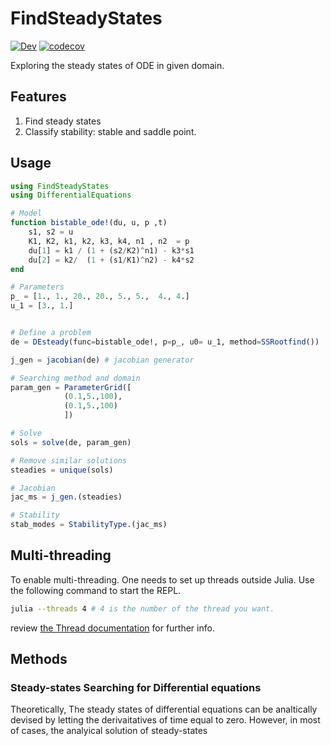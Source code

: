 # FindSteadyStates


[![Dev](https://img.shields.io/badge/docs-dev-blue.svg)](https://stevengogogo.github.io/FindSteadyStates.jl/dev) [![codecov](https://codecov.io/gh/stevengogogo/FindSteadyStates.jl/branch/master/graph/badge.svg?token=eNsRLcRA69)](https://codecov.io/gh/stevengogogo/FindSteadyStates.jl) 

Exploring the steady states of ODE in given domain.

## Features
1. Find steady states
2. Classify stability: stable and saddle point.


## Usage

```julia
using FindSteadyStates
using DifferentialEquations

# Model
function bistable_ode!(du, u, p ,t)
    s1, s2 = u
    K1, K2, k1, k2, k3, k4, n1 , n2  = p
    du[1] = k1 / (1 + (s2/K2)^n1) - k3*s1
    du[2] = k2/  (1 + (s1/K1)^n2) - k4*s2
end

# Parameters
p_ = [1., 1., 20., 20., 5., 5.,  4., 4.]
u_1 = [3., 1.]


# Define a problem
de = DEsteady(func=bistable_ode!, p=p_, u0= u_1, method=SSRootfind())

j_gen = jacobian(de) # jacobian generator

# Searching method and domain
param_gen = ParameterGrid([
            (0.1,5.,100),
            (0.1,5.,100)
            ])

# Solve
sols = solve(de, param_gen)

# Remove similar solutions
steadies = unique(sols)

# Jacobian
jac_ms = j_gen.(steadies)

# Stability
stab_modes = StabilityType.(jac_ms)

```


## Multi-threading

To enable multi-threading. One needs to set up threads outside Julia. Use the following command to start the REPL.

```sh
julia --threads 4 # 4 is the number of the thread you want.
```
review [the Thread documentation](https://docs.julialang.org/en/v1/manual/multi-threading/) for further info.

##  Methods

### Steady-states Searching for Differential equations

Theoretically, The steady states of differential equations can be analtically devised by letting the derivaitatives of time equal to zero. However, in most of cases, the analyical solution of steady-states
